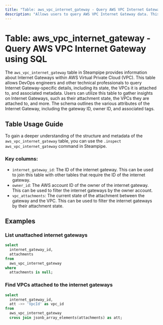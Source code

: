 ```yaml
---
title: "Table: aws_vpc_internet_gateway - Query AWS VPC Internet Gateway using SQL"
description: "Allows users to query AWS VPC Internet Gateway data. This table can be used to gain insights into the Internet Gateways attached to your VPCs, including their state, attached VPCs, and associated tags."
---
```


# Table: aws_vpc_internet_gateway - Query AWS VPC Internet Gateway using SQL

The `aws_vpc_internet_gateway` table in Steampipe provides information about Internet Gateways within AWS Virtual Private Cloud (VPC). This table allows DevOps engineers and other technical professionals to query Internet Gateway-specific details, including its state, the VPCs it is attached to, and associated metadata. Users can utilize this table to gather insights on Internet Gateways, such as their attachment state, the VPCs they are attached to, and more. The schema outlines the various attributes of the Internet Gateway, including the gateway ID, owner ID, and associated tags.

## Table Usage Guide

To gain a deeper understanding of the structure and metadata of the `aws_vpc_internet_gateway` table, you can use the `.inspect aws_vpc_internet_gateway` command in Steampipe.

### Key columns:

- `internet_gateway_id`: The ID of the internet gateway. This can be used to join this table with other tables that require the ID of the internet gateway.
- `owner_id`: The AWS account ID of the owner of the internet gateway. This can be used to filter the internet gateways by the owner account.
- `vpc_attachments`: The current state of the attachment between the gateway and the VPC. This can be used to filter the internet gateways by their attachment state.

## Examples

### List unattached internet gateways

```sql
select
  internet_gateway_id,
  attachments
from
  aws_vpc_internet_gateway
where
  attachments is null;
```


### Find VPCs attached to the internet gateways

```sql
select
  internet_gateway_id,
  att ->> 'VpcId' as vpc_id
from
  aws_vpc_internet_gateway
  cross join jsonb_array_elements(attachments) as att;
```
